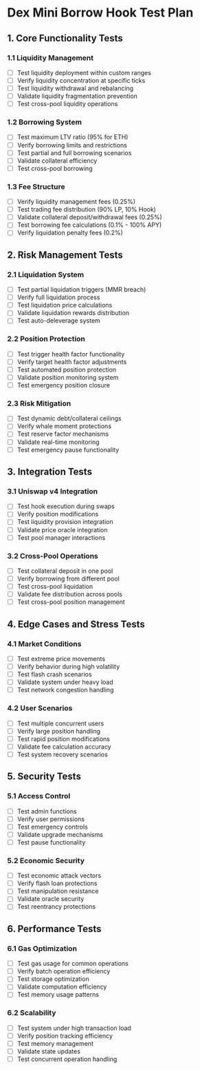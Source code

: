 # Dex Mini Borrow Hook Test Plan

## 1. Core Functionality Tests

### 1.1 Liquidity Management
- [ ] Test liquidity deployment within custom ranges
- [ ] Verify liquidity concentration at specific ticks
- [ ] Test liquidity withdrawal and rebalancing
- [ ] Validate liquidity fragmentation prevention
- [ ] Test cross-pool liquidity operations

### 1.2 Borrowing System
- [ ] Test maximum LTV ratio (95% for ETH)
- [ ] Verify borrowing limits and restrictions
- [ ] Test partial and full borrowing scenarios
- [ ] Validate collateral efficiency
- [ ] Test cross-pool borrowing

### 1.3 Fee Structure
- [ ] Verify liquidity management fees (0.25%)
- [ ] Test trading fee distribution (90% LP, 10% Hook)
- [ ] Validate collateral deposit/withdrawal fees (0.25%)
- [ ] Test borrowing fee calculations (0.1% - 100% APY)
- [ ] Verify liquidation penalty fees (0.2%)

## 2. Risk Management Tests

### 2.1 Liquidation System
- [ ] Test partial liquidation triggers (MMR breach)
- [ ] Verify full liquidation process
- [ ] Test liquidation price calculations
- [ ] Validate liquidation rewards distribution
- [ ] Test auto-deleverage system

### 2.2 Position Protection
- [ ] Test trigger health factor functionality
- [ ] Verify target health factor adjustments
- [ ] Test automated position protection
- [ ] Validate position monitoring system
- [ ] Test emergency position closure

### 2.3 Risk Mitigation
- [ ] Test dynamic debt/collateral ceilings
- [ ] Verify whale moment protections
- [ ] Test reserve factor mechanisms
- [ ] Validate real-time monitoring
- [ ] Test emergency pause functionality

## 3. Integration Tests

### 3.1 Uniswap v4 Integration
- [ ] Test hook execution during swaps
- [ ] Verify position modifications
- [ ] Test liquidity provision integration
- [ ] Validate price oracle integration
- [ ] Test pool manager interactions

### 3.2 Cross-Pool Operations
- [ ] Test collateral deposit in one pool
- [ ] Verify borrowing from different pool
- [ ] Test cross-pool liquidation
- [ ] Validate fee distribution across pools
- [ ] Test cross-pool position management

## 4. Edge Cases and Stress Tests

### 4.1 Market Conditions
- [ ] Test extreme price movements
- [ ] Verify behavior during high volatility
- [ ] Test flash crash scenarios
- [ ] Validate system under heavy load
- [ ] Test network congestion handling

### 4.2 User Scenarios
- [ ] Test multiple concurrent users
- [ ] Verify large position handling
- [ ] Test rapid position modifications
- [ ] Validate fee calculation accuracy
- [ ] Test system recovery scenarios

## 5. Security Tests

### 5.1 Access Control
- [ ] Test admin functions
- [ ] Verify user permissions
- [ ] Test emergency controls
- [ ] Validate upgrade mechanisms
- [ ] Test pause functionality

### 5.2 Economic Security
- [ ] Test economic attack vectors
- [ ] Verify flash loan protections
- [ ] Test manipulation resistance
- [ ] Validate oracle security
- [ ] Test reentrancy protections

## 6. Performance Tests

### 6.1 Gas Optimization
- [ ] Test gas usage for common operations
- [ ] Verify batch operation efficiency
- [ ] Test storage optimization
- [ ] Validate computation efficiency
- [ ] Test memory usage patterns

### 6.2 Scalability
- [ ] Test system under high transaction load
- [ ] Verify position tracking efficiency
- [ ] Test memory management
- [ ] Validate state updates
- [ ] Test concurrent operation handling 